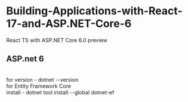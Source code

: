 # Building-Applications-with-React-17-and-ASP.NET-Core-6
React TS with ASP.NET Core 6.0 preview





<h2>ASP.net 6</h2>
<br>
for version - dotnet --version
<br>
for Entity Framework Core
<br>
install - dotnet tool install --global dotnet-ef
